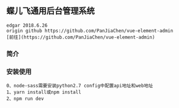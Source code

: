 ## 蝶儿飞通用后台管理系统
```
edgar 2018.6.26
origin github https://github.com/PanJiaChen/vue-element-admin
[前往](https://github.com/PanJiaChen/vue-element-admin)
```
###
### 简介


### 安装使用
```
0、node-sass需要安装python2.7 config中配置api地址和web地址
1、yarn install或npm install
2、npm run dev
```
